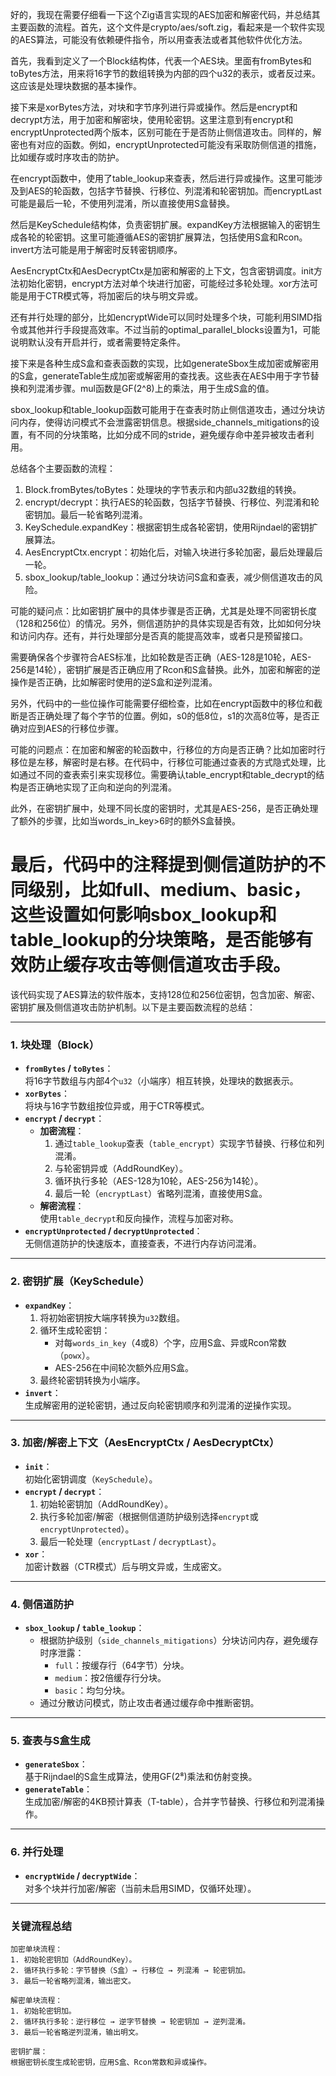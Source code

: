 好的，我现在需要仔细看一下这个Zig语言实现的AES加密和解密代码，并总结其主要函数的流程。首先，这个文件是crypto/aes/soft.zig，看起来是一个软件实现的AES算法，可能没有依赖硬件指令，所以用查表法或者其他软件优化方法。

首先，我看到定义了一个Block结构体，代表一个AES块。里面有fromBytes和toBytes方法，用来将16字节的数组转换为内部的四个u32的表示，或者反过来。这应该是处理块数据的基本操作。

接下来是xorBytes方法，对块和字节序列进行异或操作。然后是encrypt和decrypt方法，用于加密和解密块，使用轮密钥。这里注意到有encrypt和encryptUnprotected两个版本，区别可能在于是否防止侧信道攻击。同样的，解密也有对应的函数。例如，encryptUnprotected可能没有采取防侧信道的措施，比如缓存或时序攻击的防护。

在encrypt函数中，使用了table_lookup来查表，然后进行异或操作。这里可能涉及到AES的轮函数，包括字节替换、行移位、列混淆和轮密钥加。而encryptLast可能是最后一轮，不使用列混淆，所以直接使用S盒替换。

然后是KeySchedule结构体，负责密钥扩展。expandKey方法根据输入的密钥生成各轮的轮密钥。这里可能遵循AES的密钥扩展算法，包括使用S盒和Rcon。invert方法可能是用于解密时反转密钥顺序。

AesEncryptCtx和AesDecryptCtx是加密和解密的上下文，包含密钥调度。init方法初始化密钥，encrypt方法对单个块进行加密，可能经过多轮处理。xor方法可能是用于CTR模式等，将加密后的块与明文异或。

还有并行处理的部分，比如encryptWide可以同时处理多个块，可能利用SIMD指令或其他并行手段提高效率。不过当前的optimal_parallel_blocks设置为1，可能说明默认没有开启并行，或者需要特定条件。

接下来是各种生成S盒和查表函数的实现，比如generateSbox生成加密或解密用的S盒，generateTable生成加密或解密用的查找表。这些表在AES中用于字节替换和列混淆步骤。mul函数是GF(2^8)上的乘法，用于生成S盒的值。

sbox_lookup和table_lookup函数可能用于在查表时防止侧信道攻击，通过分块访问内存，使得访问模式不会泄露密钥信息。根据side_channels_mitigations的设置，有不同的分块策略，比如分成不同的stride，避免缓存命中差异被攻击者利用。

总结各个主要函数的流程：

1. Block.fromBytes/toBytes：处理块的字节表示和内部u32数组的转换。
2. encrypt/decrypt：执行AES的轮函数，包括字节替换、行移位、列混淆和轮密钥加。最后一轮省略列混淆。
3. KeySchedule.expandKey：根据密钥生成各轮密钥，使用Rijndael的密钥扩展算法。
4. AesEncryptCtx.encrypt：初始化后，对输入块进行多轮加密，最后处理最后一轮。
5. sbox_lookup/table_lookup：通过分块访问S盒和查表，减少侧信道攻击的风险。

可能的疑问点：比如密钥扩展中的具体步骤是否正确，尤其是处理不同密钥长度（128和256位）的情况。另外，侧信道防护的具体实现是否有效，比如如何分块和访问内存。还有，并行处理部分是否真的能提高效率，或者只是预留接口。

需要确保各个步骤符合AES标准，比如轮数是否正确（AES-128是10轮，AES-256是14轮），密钥扩展是否正确应用了Rcon和S盒替换。此外，加密和解密的逆操作是否正确，比如解密时使用的逆S盒和逆列混淆。

另外，代码中的一些位操作可能需要仔细检查，比如在encrypt函数中的移位和截断是否正确处理了每个字节的位置。例如，s0的低8位，s1的次高8位等，是否正确对应到AES的行移位步骤。

可能的问题点：在加密和解密的轮函数中，行移位的方向是否正确？比如加密时行移位是左移，解密时是右移。在代码中，行移位可能通过查表的方式隐式处理，比如通过不同的查表索引来实现移位。需要确认table_encrypt和table_decrypt的结构是否正确地实现了正向和逆向的列混淆。

此外，在密钥扩展中，处理不同长度的密钥时，尤其是AES-256，是否正确处理了额外的步骤，比如当words_in_key>6时的额外S盒替换。

最后，代码中的注释提到侧信道防护的不同级别，比如full、medium、basic，这些设置如何影响sbox_lookup和table_lookup的分块策略，是否能够有效防止缓存攻击等侧信道攻击手段。
================================================
该代码实现了AES算法的软件版本，支持128位和256位密钥，包含加密、解密、密钥扩展及侧信道攻击防护机制。以下是主要函数流程的总结：

---

### **1. 块处理（Block）**
- **`fromBytes` / `toBytes`**：  
  将16字节数组与内部4个`u32`（小端序）相互转换，处理块的数据表示。
- **`xorBytes`**：  
  将块与16字节数组按位异或，用于CTR等模式。
- **`encrypt` / `decrypt`**：  
  - **加密流程**：  
    1. 通过`table_lookup`查表（`table_encrypt`）实现字节替换、行移位和列混淆。  
    2. 与轮密钥异或（AddRoundKey）。  
    3. 循环执行多轮（AES-128为10轮，AES-256为14轮）。  
    4. 最后一轮（`encryptLast`）省略列混淆，直接使用S盒。  
  - **解密流程**：  
    使用`table_decrypt`和反向操作，流程与加密对称。
- **`encryptUnprotected` / `decryptUnprotected`**：  
  无侧信道防护的快速版本，直接查表，不进行内存访问混淆。

---

### **2. 密钥扩展（KeySchedule）**
- **`expandKey`**：  
  1. 将初始密钥按大端序转换为`u32`数组。  
  2. 循环生成轮密钥：  
     - 对每`words_in_key`（4或8）个字，应用S盒、异或Rcon常数（`powx`）。  
     - AES-256在中间轮次额外应用S盒。  
  3. 最终轮密钥转换为小端序。
- **`invert`**：  
  生成解密用的逆轮密钥，通过反向轮密钥顺序和列混淆的逆操作实现。

---

### **3. 加密/解密上下文（AesEncryptCtx / AesDecryptCtx）**
- **`init`**：  
  初始化密钥调度（`KeySchedule`）。  
- **`encrypt` / `decrypt`**：  
  1. 初始轮密钥加（AddRoundKey）。  
  2. 执行多轮加密/解密（根据侧信道防护级别选择`encrypt`或`encryptUnprotected`）。  
  3. 最后一轮处理（`encryptLast` / `decryptLast`）。  
- **`xor`**：  
  加密计数器（CTR模式）后与明文异或，生成密文。

---

### **4. 侧信道防护**
- **`sbox_lookup` / `table_lookup`**：  
  - 根据防护级别（`side_channels_mitigations`）分块访问内存，避免缓存时序泄露：  
    - `full`：按缓存行（64字节）分块。  
    - `medium`：按2倍缓存行分块。  
    - `basic`：均匀分块。  
  - 通过分散访问模式，防止攻击者通过缓存命中推断密钥。

---

### **5. 查表与S盒生成**
- **`generateSbox`**：  
  基于Rijndael的S盒生成算法，使用GF(2⁸)乘法和仿射变换。  
- **`generateTable`**：  
  生成加密/解密的4KB预计算表（T-table），合并字节替换、行移位和列混淆操作。

---

### **6. 并行处理**
- **`encryptWide` / `decryptWide`**：  
  对多个块并行加密/解密（当前未启用SIMD，仅循环处理）。

---

### **关键流程总结**
```plaintext
加密单块流程：
1. 初始轮密钥加（AddRoundKey）。
2. 循环执行多轮：字节替换（S盒）→ 行移位 → 列混淆 → 轮密钥加。
3. 最后一轮省略列混淆，输出密文。

解密单块流程：
1. 初始轮密钥加。
2. 循环执行多轮：逆行移位 → 逆字节替换 → 轮密钥加 → 逆列混淆。
3. 最后一轮省略逆列混淆，输出明文。

密钥扩展：
根据密钥长度生成轮密钥，应用S盒、Rcon常数和异或操作。
```
